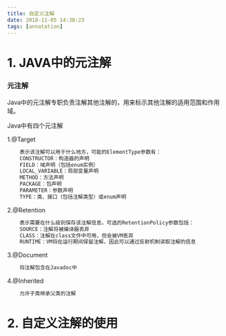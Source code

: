 ```yaml
---
title: 自定义注解
date: 2018-11-05 14:38:23
tags: [annotation]
---
```


# 1. JAVA中的元注解

### 元注解

Java中的元注解专职负责注解其他注解的，用来标示其他注解的适用范围和作用域。

Java中有四个元注解

1.@Target 
```java
    表示该注解可以用于什么地方，可能的ElementType参数有：
    CONSTRUCTOR：构造器的声明
    FIELD：域声明（包括enum实例）
    LOCAL_VARIABLE：局部变量声明
    METHOD：方法声明
    PACKAGE：包声明
    PARAMETER：参数声明
    TYPE：类、接口（包括注解类型）或enum声明
```

2.@Retention
```java
    表示需要在什么级别保存该注解信息。可选的RetentionPolicy参数包括：
    SOURCE：注解将被编译器丢弃
    CLASS：注解在class文件中可用，但会被VM丢弃
    RUNTIME：VM将在运行期间保留注解，因此可以通过反射机制读取注解的信息
```

3.@Document
```java 
    将注解包含在Javadoc中
```

4.@Inherited
```java
    允许子类继承父类的注解
```

# 2. 自定义注解的使用


